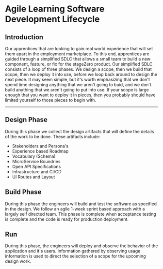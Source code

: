 # Agile Learning Software Development Lifecycle

## Introduction

Our apprentices that are looking to gain real world experience that will set them apart in the employment marketplace. To this end, apprentices are guided through a simplified SDLC that allows a small team to build a new component, feature, or fix for the stageZero product. Our simplified SDLC consists of a loop of three phases. We design a scope, then we build that scope, then we deploy it into use, before we loop back around to design the next piece. It may seem simple, but it's worth emphasizing that we don't spend time designing anything that we aren't going to buid, and we don't build anything that we aren't going to put into use. If your scope is large enough that you want to deploy it in pieces, then you probably should have limited yourself to those pieces to begin with.

---

## Design Phase

During this phase we collect the design artifacts that will define the details of the work to be done. These artifacts include:

- Stakeholders and Persona's
- Experience based Roadmap
- Vocabulary (Schema)
- MicroService Boundries
- Open API Specifications
- Infrastructure and CI/CD
- UI Routes and Layout

## Build Phase

During this phase the engineers will build and test the software as specified in the design. We follow an agile 1-week sprint based approach with a largely self directed team. This phase is complete  when acceptance testing is complete and the code is ready for production deployment.

## Run

During this phase, the engineers will deploy and observe the behavior of the application and it's users. Information gathered by observing usage information is used to direct the selection of a scope for the upcoming design work.
